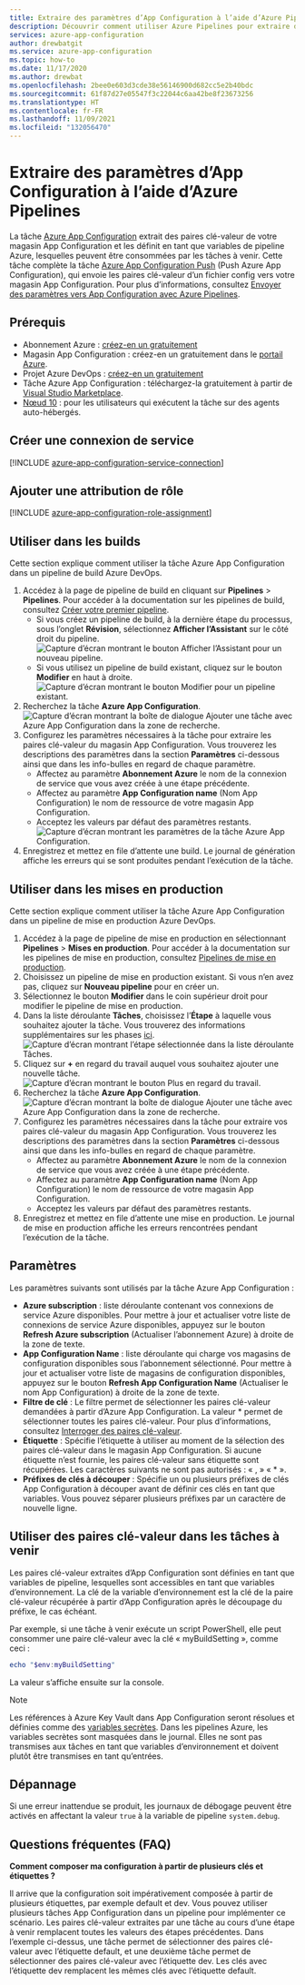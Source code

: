```yaml
---
title: Extraire des paramètres d’App Configuration à l’aide d’Azure Pipelines
description: Découvrir comment utiliser Azure Pipelines pour extraire des paires clé-valeur d’un magasin App Configuration
services: azure-app-configuration
author: drewbatgit
ms.service: azure-app-configuration
ms.topic: how-to
ms.date: 11/17/2020
ms.author: drewbat
ms.openlocfilehash: 2bee0e603d3cde38e56146900d682cc5e2b40bdc
ms.sourcegitcommit: 61f87d27e05547f3c22044c6aa42be8f23673256
ms.translationtype: HT
ms.contentlocale: fr-FR
ms.lasthandoff: 11/09/2021
ms.locfileid: "132056470"
---
```

# <a name="pull-settings-to-app-configuration-with-azure-pipelines"></a>Extraire des paramètres d’App Configuration à l’aide d’Azure Pipelines

La tâche [Azure App Configuration](https://marketplace.visualstudio.com/items?itemName=AzureAppConfiguration.azure-app-configuration-task) extrait des paires clé-valeur de votre magasin App Configuration et les définit en tant que variables de pipeline Azure, lesquelles peuvent être consommées par les tâches à venir. Cette tâche complète la tâche [Azure App Configuration Push](https://marketplace.visualstudio.com/items?itemName=AzureAppConfiguration.azure-app-configuration-task-push) (Push Azure App Configuration), qui envoie les paires clé-valeur d’un fichier config vers votre magasin App Configuration. Pour plus d’informations, consultez [Envoyer des paramètres vers App Configuration avec Azure Pipelines](push-kv-devops-pipeline.md).

## <a name="prerequisites"></a>Prérequis

- Abonnement Azure : [créez-en un gratuitement](https://azure.microsoft.com/free/)
- Magasin App Configuration : créez-en un gratuitement dans le [portail Azure](https://portal.azure.com).
- Projet Azure DevOps : [créez-en un gratuitement](https://go.microsoft.com/fwlink/?LinkId=2014881)
- Tâche Azure App Configuration : téléchargez-la gratuitement à partir de [Visual Studio Marketplace](https://marketplace.visualstudio.com/items?itemName=AzureAppConfiguration.azure-app-configuration-task#:~:text=Navigate%20to%20the%20Tasks%20tab,the%20Azure%20App%20Configuration%20instance.). 
- [Nœud 10](https://nodejs.org/en/blog/release/v10.21.0/) : pour les utilisateurs qui exécutent la tâche sur des agents auto-hébergés. 

## <a name="create-a-service-connection"></a>Créer une connexion de service

[!INCLUDE [azure-app-configuration-service-connection](../../includes/azure-app-configuration-service-connection.md)]

## <a name="add-role-assignment"></a>Ajouter une attribution de rôle

[!INCLUDE [azure-app-configuration-role-assignment](../../includes/azure-app-configuration-role-assignment.md)]

## <a name="use-in-builds"></a>Utiliser dans les builds

Cette section explique comment utiliser la tâche Azure App Configuration dans un pipeline de build Azure DevOps.

1. Accédez à la page de pipeline de build en cliquant sur **Pipelines** > **Pipelines**. Pour accéder à la documentation sur les pipelines de build, consultez [Créer votre premier pipeline](/azure/devops/pipelines/create-first-pipeline?tabs=net%2Ctfs-2018-2%2Cbrowser).
      - Si vous créez un pipeline de build, à la dernière étape du processus, sous l’onglet **Révision**, sélectionnez **Afficher l’Assistant** sur le côté droit du pipeline.
      ![Capture d’écran montrant le bouton Afficher l’Assistant pour un nouveau pipeline.](./media/new-pipeline-show-assistant.png)
      - Si vous utilisez un pipeline de build existant, cliquez sur le bouton **Modifier** en haut à droite.
      ![Capture d’écran montrant le bouton Modifier pour un pipeline existant.](./media/existing-pipeline-show-assistant.png)
1. Recherchez la tâche **Azure App Configuration**.
![Capture d’écran montrant la boîte de dialogue Ajouter une tâche avec Azure App Configuration dans la zone de recherche.](./media/add-azure-app-configuration-task.png)
1. Configurez les paramètres nécessaires à la tâche pour extraire les paires clé-valeur du magasin App Configuration. Vous trouverez les descriptions des paramètres dans la section **Paramètres** ci-dessous ainsi que dans les info-bulles en regard de chaque paramètre.
      - Affectez au paramètre **Abonnement Azure** le nom de la connexion de service que vous avez créée à une étape précédente.
      - Affectez au paramètre **App Configuration name** (Nom App Configuration) le nom de ressource de votre magasin App Configuration.
      - Acceptez les valeurs par défaut des paramètres restants.
![Capture d’écran montrant les paramètres de la tâche Azure App Configuration.](./media/azure-app-configuration-parameters.png)
1. Enregistrez et mettez en file d’attente une build. Le journal de génération affiche les erreurs qui se sont produites pendant l’exécution de la tâche.

## <a name="use-in-releases"></a>Utiliser dans les mises en production

Cette section explique comment utiliser la tâche Azure App Configuration dans un pipeline de mise en production Azure DevOps.

1. Accédez à la page de pipeline de mise en production en sélectionnant **Pipelines** > **Mises en production**. Pour accéder à la documentation sur les pipelines de mise en production, consultez [Pipelines de mise en production](/azure/devops/pipelines/release).
1. Choisissez un pipeline de mise en production existant. Si vous n’en avez pas, cliquez sur **Nouveau pipeline** pour en créer un.
1. Sélectionnez le bouton **Modifier** dans le coin supérieur droit pour modifier le pipeline de mise en production.
1. Dans la liste déroulante **Tâches**, choisissez l’**Étape** à laquelle vous souhaitez ajouter la tâche. Vous trouverez des informations supplémentaires sur les phases [ici](/azure/devops/pipelines/release/environments).
![Capture d’écran montrant l’étape sélectionnée dans la liste déroulante Tâches.](./media/pipeline-stage-tasks.png)
1. Cliquez sur **+** en regard du travail auquel vous souhaitez ajouter une nouvelle tâche.
![Capture d’écran montrant le bouton Plus en regard du travail.](./media/add-task-to-job.png)
1. Recherchez la tâche **Azure App Configuration**.
![Capture d’écran montrant la boîte de dialogue Ajouter une tâche avec Azure App Configuration dans la zone de recherche.](./media/add-azure-app-configuration-task.png)
1. Configurez les paramètres nécessaires dans la tâche pour extraire vos paires clé-valeur du magasin App Configuration. Vous trouverez les descriptions des paramètres dans la section **Paramètres** ci-dessous ainsi que dans les info-bulles en regard de chaque paramètre.
      - Affectez au paramètre **Abonnement Azure** le nom de la connexion de service que vous avez créée à une étape précédente.
      - Affectez au paramètre **App Configuration name** (Nom App Configuration) le nom de ressource de votre magasin App Configuration.
      - Acceptez les valeurs par défaut des paramètres restants.
1. Enregistrez et mettez en file d’attente une mise en production. Le journal de mise en production affiche les erreurs rencontrées pendant l’exécution de la tâche.

## <a name="parameters"></a>Paramètres

Les paramètres suivants sont utilisés par la tâche Azure App Configuration :

- **Azure subscription** : liste déroulante contenant vos connexions de service Azure disponibles. Pour mettre à jour et actualiser votre liste de connexions de service Azure disponibles, appuyez sur le bouton **Refresh Azure subscription** (Actualiser l’abonnement Azure) à droite de la zone de texte.
- **App Configuration Name** : liste déroulante qui charge vos magasins de configuration disponibles sous l’abonnement sélectionné. Pour mettre à jour et actualiser votre liste de magasins de configuration disponibles, appuyez sur le bouton **Refresh App Configuration Name** (Actualiser le nom App Configuration) à droite de la zone de texte.
- **Filtre de clé** : Le filtre permet de sélectionner les paires clé-valeur demandées à partir d’Azure App Configuration. La valeur * permet de sélectionner toutes les paires clé-valeur. Pour plus d’informations, consultez [Interroger des paires clé-valeur](concept-key-value.md#query-key-values).
- **Étiquette** : Spécifie l’étiquette à utiliser au moment de la sélection des paires clé-valeur dans le magasin App Configuration. Si aucune étiquette n’est fournie, les paires clé-valeur sans étiquette sont récupérées. Les caractères suivants ne sont pas autorisés : « , » « * ».
- **Préfixes de clés à découper** : Spécifie un ou plusieurs préfixes de clés App Configuration à découper avant de définir ces clés en tant que variables. Vous pouvez séparer plusieurs préfixes par un caractère de nouvelle ligne.

## <a name="use-key-values-in-subsequent-tasks"></a>Utiliser des paires clé-valeur dans les tâches à venir

Les paires clé-valeur extraites d’App Configuration sont définies en tant que variables de pipeline, lesquelles sont accessibles en tant que variables d’environnement. La clé de la variable d’environnement est la clé de la paire clé-valeur récupérée à partir d’App Configuration après le découpage du préfixe, le cas échéant.

Par exemple, si une tâche à venir exécute un script PowerShell, elle peut consommer une paire clé-valeur avec la clé « myBuildSetting », comme ceci :
```powershell
echo "$env:myBuildSetting"
```
La valeur s’affiche ensuite sur la console.

> [!NOTE]
> Les références à Azure Key Vault dans App Configuration seront résolues et définies comme des [variables secrètes](/azure/devops/pipelines/process/variables#secret-variables). Dans les pipelines Azure, les variables secrètes sont masquées dans le journal. Elles ne sont pas transmises aux tâches en tant que variables d’environnement et doivent plutôt être transmises en tant qu’entrées. 

## <a name="troubleshooting"></a>Dépannage

Si une erreur inattendue se produit, les journaux de débogage peuvent être activés en affectant la valeur `true` à la variable de pipeline `system.debug`.

## <a name="faq"></a>Questions fréquentes (FAQ)

**Comment composer ma configuration à partir de plusieurs clés et étiquettes ?**

Il arrive que la configuration soit impérativement composée à partir de plusieurs étiquettes, par exemple default et dev. Vous pouvez utiliser plusieurs tâches App Configuration dans un pipeline pour implémenter ce scénario. Les paires clé-valeur extraites par une tâche au cours d’une étape à venir remplacent toutes les valeurs des étapes précédentes. Dans l’exemple ci-dessus, une tâche permet de sélectionner des paires clé-valeur avec l’étiquette default, et une deuxième tâche permet de sélectionner des paires clé-valeur avec l’étiquette dev. Les clés avec l’étiquette dev remplacent les mêmes clés avec l’étiquette default.
